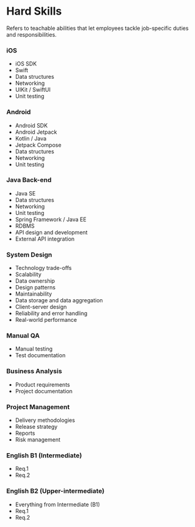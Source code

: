 # Hard Skills

Refers to teachable abilities that let employees tackle job-specific duties and responsibilities.

### iOS
* iOS SDK
* Swift
* Data structures
* Networking
* UIKit / SwiftUI
* Unit testing

### Android
* Android SDK
* Android Jetpack
* Kotlin / Java
* Jetpack Compose
* Data structures
* Networking
* Unit testing

### Java Back-end
* Java SE
* Data structures
* Networking
* Unit testing
* Spring Framework / Java EE
* RDBMS
* API design and development
* External API integration

### System Design
* Technology trade-offs
* Scalability
* Data ownership
* Design patterns
* Maintainability
* Data storage and data aggregation
* Client-server design
* Reliability and error handling
* Real-world performance

### Manual QA
* Manual testing
* Test documentation

### Business Analysis
* Product requirements
* Project documentation

### Project Management
* Delivery methodologies
* Release strategy
* Reports
* Risk management

### English B1 (Intermediate)
* Req.1
* Req.2

### English B2 (Upper-intermediate)
* Everything from Intermediate (B1)
* Req.1
* Req.2
